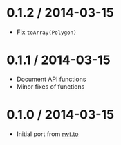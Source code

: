 0.1.2 / 2014-03-15
==================

  * Fix `toArray(Polygon)`

0.1.1 / 2014-03-15
==================

  * Document API functions
  * Minor fixes of functions

0.1.0 / 2014-03-15
==================

  * Initial port from [rwt.to](//rwt.to)
